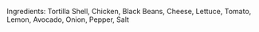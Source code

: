 Ingredients: Tortilla Shell, Chicken, Black Beans, Cheese, Lettuce, Tomato, Lemon, Avocado, Onion, Pepper, Salt

